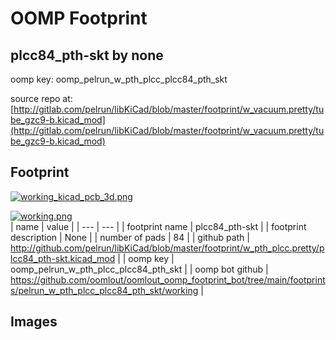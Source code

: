 # OOMP Footprint  
## plcc84_pth-skt  by none  
  
oomp key: oomp_pelrun_w_pth_plcc_plcc84_pth_skt  
  
source repo at: [http://gitlab.com/pelrun/libKiCad/blob/master/footprint/w_vacuum.pretty/tube_gzc9-b.kicad_mod](http://gitlab.com/pelrun/libKiCad/blob/master/footprint/w_vacuum.pretty/tube_gzc9-b.kicad_mod)  
## Footprint  
  
[![working_kicad_pcb_3d.png](working_kicad_pcb_3d_600.png)](working_kicad_pcb_3d.png)  
  
[![working.png](working_600.png)](working.png)  
| name | value | 
| --- | --- | 
| footprint name | plcc84_pth-skt | 
| footprint description | None | 
| number of pads | 84 | 
| github path | http://github.com/pelrun/libKiCad/blob/master/footprint/w_pth_plcc.pretty/plcc84_pth-skt.kicad_mod | 
| oomp key | oomp_pelrun_w_pth_plcc_plcc84_pth_skt | 
| oomp bot github | https://github.com/oomlout/oomlout_oomp_footprint_bot/tree/main/footprints/pelrun_w_pth_plcc_plcc84_pth_skt/working | 
## Images  
